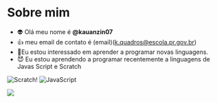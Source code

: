 # Sobre mim
- 👽 Olá meu nome é **@kauanzin07**
- :+1: meu email de contato é (email)(k.quadros@escola.pr.gov.br)
- 🤪Eu estou interessado em aprender a programar novas linguagens.
- 😈 Eu estou aprendendo a programar recentemente a linguagens de Javas Script e Scratch

 ![Scratch](https://img.shields.io/badge/Scratch-4D97FF?style=for-the-badge&logo=Scratch&logoColor=white)!
 ![JavaScript](https://img.shields.io/badge/JavaScript-323330?style=for-the-badge&logo=javascript&logoColor=F7DF1E)
 
 <img src="https://img.shields.io/badge/Scratch-4D97FF?style=for-the-badge&logo=Scratch&logoColor=white" />

